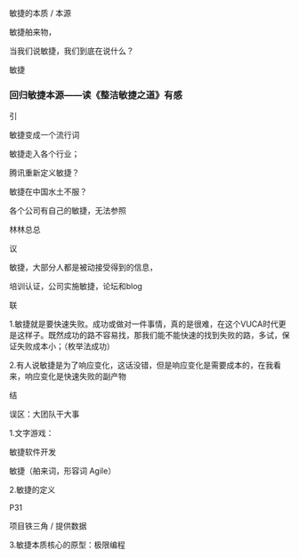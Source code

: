 敏捷的本质 / 本源


敏捷舶来物，

当我们说敏捷，我们到底在说什么？

敏捷

### 回归敏捷本源——读《整洁敏捷之道》有感

引

敏捷变成一个流行词

敏捷走入各个行业；

腾讯重新定义敏捷？

敏捷在中国水土不服？

各个公司有自己的敏捷，无法参照

林林总总

议

敏捷，大部分人都是被动接受得到的信息，

培训认证，公司实施敏捷，论坛和blog

联

1.敏捷就是要快速失败。成功或做对一件事情，真的是很难，在这个VUCA时代更是这样子。既然成功的路不容易找，那我们能不能快速的找到失败的路，多试，保证失败成本小；（枚举法成功）

2.有人说敏捷是为了响应变化，这话没错，但是响应变化是需要成本的，在我看来，响应变化是快速失败的副产物

结



误区：大团队干大事



1.文字游戏：

敏捷软件开发

敏捷（舶来词，形容词 Agile）

2.敏捷的定义

P31

项目铁三角 / 提供数据

3.敏捷本质核心的原型：极限编程
